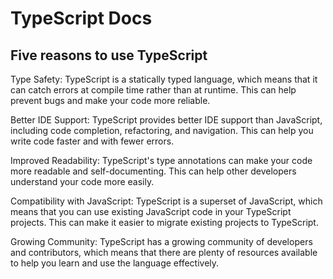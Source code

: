 # TypeScript Docs

## Five reasons to use TypeScript
Type Safety: TypeScript is a statically typed language, which means that it can catch errors at compile time rather than at runtime. This can help prevent bugs and make your code more reliable.

Better IDE Support: TypeScript provides better IDE support than JavaScript, including code completion, refactoring, and navigation. This can help you write code faster and with fewer errors.

Improved Readability: TypeScript's type annotations can make your code more readable and self-documenting. This can help other developers understand your code more easily.

Compatibility with JavaScript: TypeScript is a superset of JavaScript, which means that you can use existing JavaScript code in your TypeScript projects. This can make it easier to migrate existing projects to TypeScript.

Growing Community: TypeScript has a growing community of developers and contributors, which means that there are plenty of resources available to help you learn and use the language effectively.